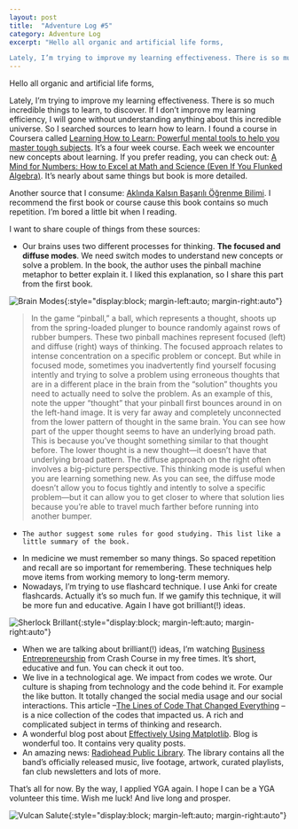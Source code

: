 ```yaml
---
layout: post
title:  "Adventure Log #5"
category: Adventure Log
excerpt: "Hello all organic and artificial life forms,

Lately, I’m trying to improve my learning effectiveness. There is so much incredible things to learn, to discover. If I don’t improve my learning efficiency, I will gone without understanding anything about this incredible universe."
---
```


Hello all organic and artificial life forms,

Lately, I’m trying to improve my learning effectiveness. There is so much incredible things to learn, to discover. If I don’t improve my learning efficiency, I will gone without understanding anything about this incredible universe. So I searched sources to learn how to learn. I found a course in Coursera called [Learning How to Learn: Powerful mental tools to help you master tough subjects](https://www.coursera.org/learn/learning-how-to-learn#instructors). It’s a four week course. Each week we encounter new concepts about learning. If you prefer reading, you can check out: [A Mind for Numbers: How to Excel at Math and Science (Even If You Flunked Algebra)](https://www.amazon.com/gp/product/039916524X/ref=as_li_qf_sp_asin_il_tl?ie=UTF8&camp=1789&creative=9325&creativeASIN=039916524X&linkCode=as2&tag=learningho0a9-20&linkId=D4N64HNWGXOU5SBK). It’s nearly about same things but book is more detailed. 

Another source that I consume: [Aklında Kalsın Başarılı Öğrenme Bilimi](https://www.kitapyurdu.com/kitap/aklinda-kalsin-amp-basarili-ogrenme-bilimi/417988.html). I recommend the first book or course cause this book contains so much repetition. I’m bored a little bit when I reading.

I want to share couple of things from these sources:

* Our brains uses two different processes for thinking. **The focused and diffuse modes**. We need switch modes to understand new concepts or solve a problem. In the book, the author uses the pinball machine metaphor to better explain it. I liked this explanation, so I share this part from the first book.

![Brain Modes](/aechsparacosm/assets/brain_modes.png){:style="display:block; margin-left:auto; margin-right:auto"}
> In the game “pinball,” a ball, which represents a thought, shoots up from the spring-loaded plunger to bounce randomly against rows of rubber bumpers. These two pinball machines represent focused (left) and diffuse (right) ways of thinking. The focused approach relates to intense concentration on a specific problem or concept. But while in focused mode, sometimes you inadvertently find yourself focusing intently and trying to solve a problem using erroneous thoughts that are in a different place in the brain from the “solution” thoughts you need to actually need to solve the problem.
As an example of this, note the upper “thought” that your pinball first bounces around in on the left-hand image. It is very far away and completely unconnected from the lower pattern of thought in the same brain. You can see how part of the upper thought seems to have an underlying broad path. This is because you’ve thought something similar to that thought before. The lower thought is a new thought—it doesn’t have that underlying broad pattern.
The diffuse approach on the right often involves a big-picture perspective. This thinking mode is useful when you are learning something new. As you can see, the diffuse mode doesn’t allow you to focus tightly and intently to solve a specific problem—but it can allow you to get closer to where that solution lies because you’re able to travel much farther before running into another bumper.

*     The author suggest some rules for good studying. This list like a little summary of the book.
* In medicine we must remember so many things. So spaced repetition and recall are so important for remembering. These techniques help move items from working memory to long-term memory.
* Nowadays, I’m trying to use flashcard technique. I use Anki for create flashcards. Actually it’s so much fun. If we gamify this technique, it will be more fun and educative. Again I have got brilliant(!) ideas.

![Sherlock Brillant](/aechsparacosm/assets/sherlock_brillant.gif){:style="display:block; margin-left:auto; margin-right:auto"}

* When we are talking about brilliant(!) ideas, I’m watching [Business Entrepreneurship](https://www.youtube.com/playlist?list=PL8dPuuaLjXtNamNKW5qlS-nKgA0on7Qze) from Crash Course in my free times. It’s short, educative and fun. You can check it out too.
* We live in a technological age. We impact from codes we wrote. Our culture is shaping from technology and the code behind it. For example the like button. It totally changed the social media usage and our social interactions. This article –[The Lines of Code That Changed Everything](https://slate.com/technology/2019/10/consequential-computer-code-software-history.html) – is a nice collection of the codes that impacted us. A rich and complicated subject in terms of thinking and research.
* A wonderful blog post about [Effectively Using Matplotlib](https://pbpython.com/effective-matplotlib.html). Blog is wonderful too. It contains very quality posts.
* An amazing news: [Radiohead Public Library](https://radiohead.com/library/#amsp). The library contains all the band’s officially released music, live footage, artwork, curated playlists, fan club newsletters and lots of more.

That’s all for now. By the way, I applied YGA again. I hope I can be a YGA volunteer this time. Wish me luck! And live long and prosper.

![Vulcan Salute](/aechsparacosm/assets/vulcan_salute2.gif){:style="display:block; margin-left:auto; margin-right:auto"}